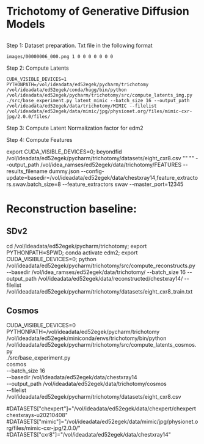 # Trichotomy of Generative Diffusion Models

## 

Step 1: Dataset preparation. Txt file in the following format

    images/00000006_000.png 1 0 0 0 0 0 0 0

Step 2: Compute Latents 

    CUDA_VISIBLE_DEVICES=1 PYTHONPATH=/vol/ideadata/ed52egek/pycharm/trichotomy /vol/ideadata/ed52egek/conda/hugg/bin/python /vol/ideadata/ed52egek/pycharm/trichotomy/src/compute_latents_img.py ./src/base_experiment.py latent_mimic --batch_size 16 --output_path /vol/ideadata/ed52egek/data/trichotomy/MIMIC --filelist /vol/ideadata/ed52egek/data/mimic/jpg/physionet.org/files/mimic-cxr-jpg/2.0.0/files/

Step 3: Compute Latent Normalization factor for edm2


Step 4: Compute Features 

 export CUDA_VISIBLE_DEVICES=0; beyondfid /vol/ideadata/ed52egek/pycharm/trichotomy/datasets/eight_cxr8.csv "" "" --output_path /vol/idea_ramses/ed52egek/data/trichotomy/FEATURES --results_filename dummy.json --config-update=basedir=/vol/ideadata/ed52egek/data/chestxray14,feature_extractors.swav.batch_size=8 --feature_extractors swav  --master_port=12345


# Reconstruction baseline: 

## SDv2
 cd /vol/ideadata/ed52egek/pycharm/trichotomy; export PYTHONPATH=$PWD; conda activate edm2; export CUDA_VISIBLE_DEVICES=0; python /vol/ideadata/ed52egek/pycharm/trichotomy/src/compute_reconstructs.py --basedir /vol/idea_ramses/ed52egek/data/trichotomy/ --batch_size 16 --output_path /vol/ideadata/ed52egek/data/reconstructed/chestxray14/ --filelist /vol/ideadata/ed52egek/pycharm/trichotomy/datasets/eight_cxr8_train.txt

## Cosmos

CUDA_VISIBLE_DEVICES=0 PYTHONPATH=/vol/ideadata/ed52egek/pycharm/trichotomy \
/vol/ideadata/ed52egek/miniconda/envs/trichotomy/bin/python \
/vol/ideadata/ed52egek/pycharm/trichotomy/src/compute_latents_cosmos.py \
./src/base_experiment.py \
cosmos \
--batch_size 16 \
--basedir /vol/ideadata/ed52egek/data/chestxray14 \
--output_path /vol/ideadata/ed52egek/data/trichotomy/cosmos \
--filelist /vol/ideadata/ed52egek/pycharm/trichotomy/datasets/eight_cxr8.csv

#DATASETS["chexpert"]="/vol/ideadata/ed52egek/data/chexpert/chexpertchestxrays-u20210408"
#DATASETS["mimic"]="/vol/ideadata/ed52egek/data/mimic/jpg/physionet.org/files/mimic-cxr-jpg/2.0.0/"
#DATASETS["cxr8"]="/vol/ideadata/ed52egek/data/chestxray14"
